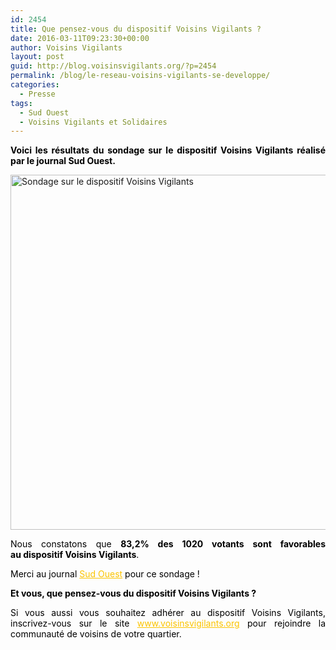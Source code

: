 ```yaml
---
id: 2454
title: Que pensez-vous du dispositif Voisins Vigilants ?
date: 2016-03-11T09:23:30+00:00
author: Voisins Vigilants
layout: post
guid: http://blog.voisinsvigilants.org/?p=2454
permalink: /blog/le-reseau-voisins-vigilants-se-developpe/
categories:
  - Presse
tags:
  - Sud Ouest
  - Voisins Vigilants et Solidaires
---
```

<p style="color: black; text-align: justify;">
  <strong>Voici les résultats du sondage sur le dispositif Voisins Vigilants réalisé par le journal Sud Ouest.</strong>
</p>

<p style="color: #000000;">
  <a href="./../../images/2016/03/1.png"><img class="aligncenter wp-image-2455 " src="./../../images/2016/03/1.png" alt="Sondage sur le dispositif Voisins Vigilants" width="989" height="568" /></a>
</p>

<p style="color: #000000; text-align: justify;">
  Nous constatons que <strong>83,2% des 1020 votants sont favorables au dispositif Voisins Vigilants</strong>.
</p>

<p style="color: #000000; text-align: justify;">
  Merci au journal <a style="font-weight: inherit; font-style: inherit; color: #fbc400;" href="http://www.sudouest.fr/2016/02/16/un-plan-pour-lutter-contre-la-hausse-des-cambriolages-2274681-2957.php">Sud Ouest</a> pour ce sondage !
</p>

<p style="color: #000000; text-align: justify;">
  <strong style="font-style: inherit;">Et vous, que pensez-vous du dispositif Voisins Vigilants ? </strong>
</p>

<p style="color: #000000; text-align: justify;">
  Si vous aussi vous souhaitez adhérer au dispositif Voisins Vigilants, inscrivez-vous sur le site <a style="font-weight: inherit; font-style: inherit; color: #fbc400;" href="http://www.voisinsvigilants.org/">www.voisinsvigilants.org</a> pour rejoindre la communauté de voisins de votre quartier.
</p>
